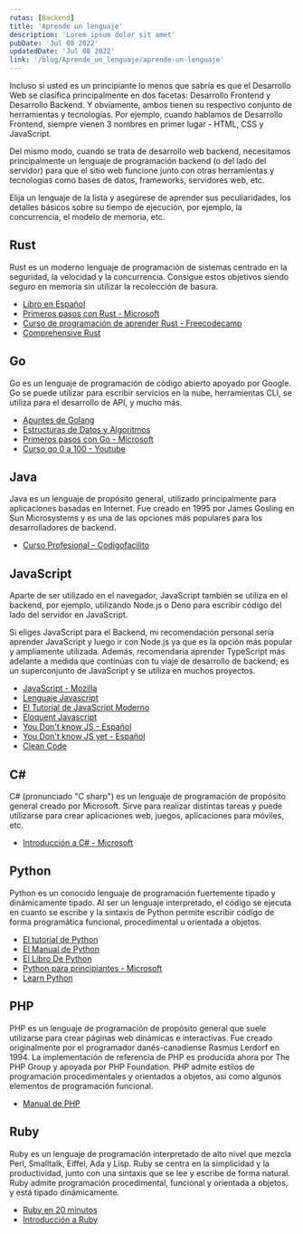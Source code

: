 ```yaml
---
rutas: [Backend]
title: 'Aprende un lenguaje'
description: 'Lorem ipsum dolor sit amet'
pubDate: 'Jul 08 2022'
updatedDate: 'Jul 08 2022'
link: '/blog/Aprende_un_lenguaje/aprende-un-lenguaje'
---
```


Incluso si usted es un principiante lo menos que sabría es que el Desarrollo Web se clasifica principalmente en dos facetas: Desarrollo Frontend y Desarrollo Backend. Y obviamente, ambos tienen su respectivo conjunto de herramientas y tecnologías. Por ejemplo, cuando hablamos de Desarrollo Frontend, siempre vienen 3 nombres en primer lugar - HTML, CSS y JavaScript.

Del mismo modo, cuando se trata de desarrollo web backend, necesitamos principalmente un lenguaje de programación backend (o del lado del servidor) para que el sitio web funcione junto con otras herramientas y tecnologías como bases de datos, frameworks, servidores web, etc.

Elija un lenguaje de la lista y asegúrese de aprender sus peculiaridades, los detalles básicos sobre su tiempo de ejecución, por ejemplo, la concurrencia, el modelo de memoria, etc.

## Rust

Rust es un moderno lenguaje de programación de sistemas centrado en la seguridad, la velocidad y la concurrencia. Consigue estos objetivos siendo seguro en memoria sin utilizar la recolección de basura.

* [Libro en Español](https://goyox86.github.io/elpr/)
* [Primeros pasos con Rust - Microsoft](https://learn.microsoft.com/es-es/training/paths/rust-first-steps/)
* [Curso de programación de aprender Rust - Freecodecamp](https://www.freecodecamp.org/espanol/news/rust-en-replit/)
* [Comprehensive Rust](https://google.github.io/comprehensive-rust/es/index.html)

## Go

Go es un lenguaje de programación de código abierto apoyado por Google. Go se puede utilizar para escribir servicios en la nube, herramientas CLI, se utiliza para el desarrollo de API, y mucho más.

* [Apuntes de Golang](https://apuntes.de/golang/#gsc.tab=0)
* [Estructuras de Datos y Algoritmos](https://apuntes.de/golang-estructuras-de-datos-y-algoritmos/#gsc.tab=0)
* [Primeros pasos con Go - Microsoft](https://learn.microsoft.com/es-es/training/paths/go-first-steps/)
* [Curso go 0 a 100 - Youtube](https://youtube.com/playlist?list=PLl_hIu4u7P64MEJpR3eVwQ1l_FtJq4a5g&si=yYWCZb9qQITuI0xd)

## Java
Java es un lenguaje de propósito general, utilizado principalmente para aplicaciones basadas en Internet. Fue creado en 1995 por James Gosling en Sun Microsystems y es una de las opciones más populares para los desarrolladores de backend.

* [Curso Profesional - Codigofacilito](https://codigofacilito.com/cursos/java-profesional)

## JavaScript
Aparte de ser utilizado en el navegador, JavaScript también se utiliza en el backend, por ejemplo, utilizando Node.js o Deno para escribir código del lado del servidor en JavaScript.

Si eliges JavaScript para el Backend, mi recomendación personal sería aprender JavaScript y luego ir con Node.js ya que es la opción más popular y ampliamente utilizada. Además, recomendaría aprender TypeScript más adelante a medida que continúas con tu viaje de desarrollo de backend; es un superconjunto de JavaScript y se utiliza en muchos proyectos.

* [JavaScript - Mozilla](https://developer.mozilla.org/es/docs/Web/JavaScript)
* [Lenguaje Javascript](https://lenguajejs.com/javascript/)
* [El Tutorial de JavaScript Moderno](https://es.javascript.info)
* [Eloquent Javascript](https://eloquentjs-es.thedojo.mx/Eloquent_JavaScript.pdf)
* [You Don't know JS - Español](https://daniel-morales.gitbook.io/javascript-avanzado-en-espanol/)
* [You Don't know JS yet - Español](/blog/You_Dont_Know_JS_Yet/libros/you-dont-know-js-yet/readme)
* [Clean Code](https://github.com/andersontr15/clean-code-javascript-es)

## C#
C# (pronunciado "C sharp") es un lenguaje de programación de propósito general creado por Microsoft. Sirve para realizar distintas tareas y puede utilizarse para crear aplicaciones web, juegos, aplicaciones para móviles, etc.

* [Introducción a C# - Microsoft](https://learn.microsoft.com/es-es/dotnet/csharp/tour-of-csharp/tutorials/)

## Python
Python es un conocido lenguaje de programación fuertemente tipado y dinámicamente tipado. Al ser un lenguaje interpretado, el código se ejecuta en cuanto se escribe y la sintaxis de Python permite escribir código de forma programática funcional, procedimental u orientada a objetos.

* [El tutorial de Python](https://docs.python.org/es/3/tutorial/)
* [El Manual de Python](https://www.freecodecamp.org/espanol/news/el-manual-de-python/)
* [El Libro De Python](https://ellibrodepython.com)
* [Python para principiantes - Microsoft](https://learn.microsoft.com/es-es/training/paths/beginner-python/)
* [Learn Python](https://www.learnpython.org/es/)

## PHP
PHP es un lenguaje de programación de propósito general que suele utilizarse para crear páginas web dinámicas e interactivas. Fue creado originalmente por el programador danés-canadiense Rasmus Lerdorf en 1994. La implementación de referencia de PHP es producida ahora por The PHP Group y apoyada por PHP Foundation. PHP admite estilos de programación procedimentales y orientados a objetos, así como algunos elementos de programación funcional.

* [Manual de PHP](https://www.php.net/manual/es/index.php)

## Ruby
Ruby es un lenguaje de programación interpretado de alto nivel que mezcla Perl, Smalltalk, Eiffel, Ada y Lisp. Ruby se centra en la simplicidad y la productividad, junto con una sintaxis que se lee y escribe de forma natural. Ruby admite programación procedimental, funcional y orientada a objetos, y está tipado dinámicamente.

* [Ruby en 20 minutos](https://www.ruby-lang.org/es/documentation/quickstart/)
* [Introducción a Ruby](https://makeitrealcamp.gitbook.io/ruby-book/)